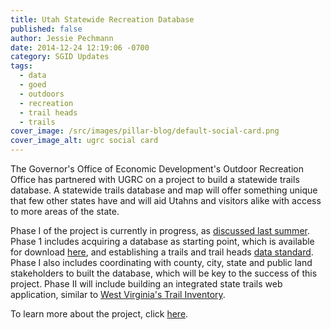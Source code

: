```yaml
---
title: Utah Statewide Recreation Database
published: false
author: Jessie Pechmann
date: 2014-12-24 12:19:06 -0700
category: SGID Updates
tags:
  - data
  - goed
  - outdoors
  - recreation
  - trail heads
  - trails
cover_image: /src/images/pillar-blog/default-social-card.png
cover_image_alt: ugrc social card
---
```


<p><img alt="" src="/images/404.png" class="inline-text-left" loading="lazy" />The Governor's Office of Economic Development's Outdoor Recreation Office has partnered with UGRC on a project to build a statewide trails database. A statewide trails database and map will offer something unique that few other states have and will aid Utahns and visitors alike with access to more areas of the state. </p>
<p>Phase I of the project is currently in progress, as <a href="/blog/2014-08-29-coordinating-a-statewide-recreational-trails-gis-dataset/">discussed last summer</a>. Phase 1 includes acquiring a database as starting point, which is available for download <a href="/products/sgid/recreation/trails-pathways/">here</a>, and establishing a trails and trail heads <a href="https://docs.google.com/a/utah.gov/spreadsheet/ccc?key=0Ar7VwMWMy3Z6dDVzUHYzV2NQZXlLUC12MG9qUFdyQmc#gid=0">data standard</a>. Phase I also includes coordinating with county, city, state and public land stakeholders to built the database, which will be key to the success of this project. Phase II will include building an integrated state trails web application, similar to <a href="https://www.mapwv.gov/trails/">West Virginia's Trail Inventory</a>.    </p>
<p>To learn more about the project, click <a href="https://business.utah.gov/programs/outdoor/utah-statewide-trails-database/">here</a>.</p>
